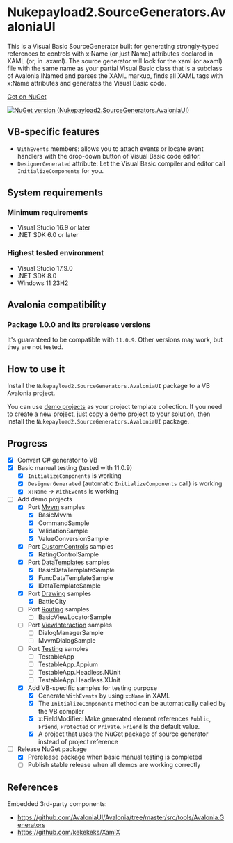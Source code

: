 # Nukepayload2.SourceGenerators.AvaloniaUI
This is a Visual Basic SourceGenerator built for generating strongly-typed references to controls with x:Name (or just Name) attributes declared in XAML (or, in .axaml). The source generator will look for the xaml (or axaml) file with the same name as your partial Visual Basic class that is a subclass of Avalonia.INamed and parses the XAML markup, finds all XAML tags with x:Name attributes and generates the Visual Basic code.

[Get on NuGet](https://www.nuget.org/packages/Nukepayload2.SourceGenerators.AvaloniaUI)

[![NuGet version (Nukepayload2.SourceGenerators.AvaloniaUI)](https://img.shields.io/nuget/v/Nukepayload2.SourceGenerators.AvaloniaUI.svg?style=flat-square)](https://www.nuget.org/packages/Nukepayload2.SourceGenerators.AvaloniaUI/)

## VB-specific features
- `WithEvents` members: allows you to attach events or locate event handlers with the drop-down button of Visual Basic code editor.
- `DesignerGenerated` attribute: Let the Visual Basic compiler and editor call `InitializeComponents` for you.

## System requirements
### Minimum requirements
- Visual Studio 16.9 or later
- .NET SDK 6.0 or later

### Highest tested environment
- Visual Studio 17.9.0
- .NET SDK 8.0
- Windows 11 23H2

## Avalonia compatibility
### Package 1.0.0 and its prerelease versions
It's guaranteed to be compatible with `11.0.9`. Other versions may work, but they are not tested.

## How to use it
Install the `Nukepayload2.SourceGenerators.AvaloniaUI` package to a VB Avalonia project.

You can use [demo projects](https://github.com/Nukepayload2/Nukepayload2.SourceGenerators.AvaloniaUI/tree/master/Demos) as your project template collection. If you need to create a new project, just copy a demo project to your solution, then install the `Nukepayload2.SourceGenerators.AvaloniaUI` package.

## Progress
- [x] Convert C# generator to VB
- [x] Basic manual testing (tested with 11.0.9)
    - [x] `InitializeComponents` is working
    - [x] `DesignerGenerated` (automatic `InitializeComponents` call) is working
    - [x] `x:Name` -> `WithEvents` is working
- [ ] Add demo projects
    - [x] Port [Mvvm](https://github.com/AvaloniaUI/Avalonia.Samples/tree/main/src/Avalonia.Samples/MVVM) samples
        - [x] BasicMvvm
        - [x] CommandSample
        - [x] ValidationSample
        - [x] ValueConversionSample
    - [x] Port [CustomControls](https://github.com/AvaloniaUI/Avalonia.Samples/tree/main/src/Avalonia.Samples/CustomControls) samples
        - [x] RatingControlSample
    - [x] Port [DataTemplates](https://github.com/AvaloniaUI/Avalonia.Samples/tree/main/src/Avalonia.Samples/DataTemplates) samples
        - [x] BasicDataTemplateSample
        - [x] FuncDataTemplateSample
        - [x] IDataTemplateSample
    - [x] Port [Drawing](https://github.com/AvaloniaUI/Avalonia.Samples/tree/main/src/Avalonia.Samples/Drawing) samples
        - [x] BattleCity
    - [ ] Port [Routing](https://github.com/AvaloniaUI/Avalonia.Samples/tree/main/src/Avalonia.Samples/Routing) samples
        - [ ] BasicViewLocatorSample
    - [ ] Port [ViewInteraction](https://github.com/AvaloniaUI/Avalonia.Samples/tree/main/src/Avalonia.Samples/ViewInteraction) samples
        - [ ] DialogManagerSample
        - [ ] MvvmDialogSample
    - [ ] Port [Testing](https://github.com/AvaloniaUI/Avalonia.Samples/tree/main/src/Avalonia.Samples/Testing) samples
        - [ ] TestableApp
        - [ ] TestableApp.Appium
        - [ ] TestableApp.Headless.NUnit
        - [ ] TestableApp.Headless.XUnit
    - [x] Add VB-specific samples for testing purpose
        - [x] Generate `WithEvents` by using `x:Name` in XAML
        - [x] The `InitializeComponents` method can be automatically called by the VB compiler
        - [x] x:FieldModifier: Make generated element references `Public`, `Friend`, `Protected` or `Private`. `Friend` is the default value.
        - [x] A project that uses the NuGet package of source generator instead of project reference 
- [ ] Release NuGet package
    - [x] Prerelease package when basic manual testing is completed
    - [ ] Publish stable release when all demos are working correctly

## References
Embedded 3rd-party components:
- https://github.com/AvaloniaUI/Avalonia/tree/master/src/tools/Avalonia.Generators
- https://github.com/kekekeks/XamlX
